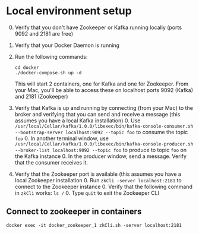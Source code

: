 # Local environment setup

0. Verify that you don't have Zookeeper or Kafka running locally (ports 9092 and 2181 are free)
0. Verify that your Docker Daemon is running
0. Run the following commands:
    ```
    cd docker
    ./docker-compose.sh up -d
    ```
    This  will start 2 containers, one for Kafka and one for Zookeeper. From your Mac, you'll be able to access these on localhost ports 9092 (Kafka) and 2181 (Zookeeper)

0. Verify that Kafka is up and running by connecting (from your Mac) to the broker and verifying that you can send and receive a message (this assumes you have a local Kafka installation)
    0. Use `/usr/local/Cellar/kafka/1.0.0/libexec/bin/kafka-console-consumer.sh --bootstrap-server localhost:9092 --topic foo` to consume the topic `foo`
    0. In another terminal window, use `/usr/local/Cellar/kafka/1.0.0/libexec/bin/kafka-console-producer.sh --broker-list localhost:9092 --topic foo` to produce to topic `foo` on the Kafka instance
    0. In the producer window, send a message. Verify that the consumer receives it.
0. Verify that the Zookeeper port is available (this assumes you have a local Zookeeper installation
    0. Run `zkCli -server localhost:2181` to connect to the Zookeeper instance
    0. Verify that the following command in `zkCli` works: `ls /`
    0. Type `quit` to exit the Zookeeper CLI

## Connect to zookeeper in containers

  `docker exec -it docker_zookeeper_1 zkCli.sh -server localhost:2181`
